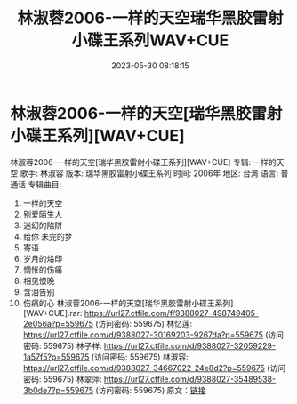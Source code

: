 ﻿---
title: 林淑蓉2006-一样的天空瑞华黑胶雷射小碟王系列WAV+CUE
date: 2023-05-30 08:18:15
categories: WAV车载音乐、镜像
tags: 华语中文
---
# 林淑蓉2006-一样的天空[瑞华黑胶雷射小碟王系列][WAV+CUE]

林淑蓉2006-一样的天空[瑞华黑胶雷射小碟王系列][WAV+CUE]
专辑: 一样的天空
歌手: 林淑容
版本: 瑞华黑胶雷射小碟王系列
时间: 2006年
地区: 台湾
语言: 普通话
专辑曲目:
01. 一样的天空
02. 别爱陌生人
03. 迷幻的陷阱
04. 给你 未完的梦
05. 寄语
06. 岁月的烙印
07. 惆怅的伤痛
08. 相见恨晚
09. 含泪告别
10. 伤痛的心
林淑蓉2006-一样的天空[瑞华黑胶雷射小碟王系列][WAV+CUE].rar: https://url27.ctfile.com/f/9388027-498749405-2e056a?p=559675
(访问密码: 559675)
林忆莲: https://url27.ctfile.com/d/9388027-30169203-9267da?p=559675
(访问密码: 559675)
林子祥: https://url27.ctfile.com/d/9388027-32059229-1a57f5?p=559675
(访问密码: 559675)
林淑容: https://url27.ctfile.com/d/9388027-34667022-24e8d2?p=559675
(访问密码: 559675)
林翠萍: https://url27.ctfile.com/d/9388027-35489538-3b0de7?p=559675
(访问密码: 559675)
原文：[链接](https://blog.sina.com.cn/s/blog_1647c7e760103123m.html)